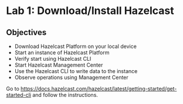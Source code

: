 # Lab 1: Download/Install Hazelcast

## Objectives

- Download Hazelcast Platform on your local device
- Start an instance of Hazelcast Platform
- Verify start using Hazelcast CLI
- Start Hazelcast Management Center
- Use the Hazelcast CLI to write data to the instance
- Observe operations using Management Center

Go to https://docs.hazelcast.com/hazelcast/latest/getting-started/get-started-cli and follow the instructions. 


